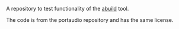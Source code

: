 A repository to test functionality of the
[abuild](http://github.com/mojofunk/abuild) tool.

The code is from the portaudio repository and has the same license.
